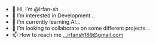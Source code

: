 - 👋 Hi, I’m @irfan-sh
- 👀 I’m interested in Development...
- 🌱 I’m currently learning AI...
- 💞️ I’m looking to collaborate on some different projects...
- 📫 How to reach me ...irfansh189@gmail.com

<!---
irfan-sh/irfan-sh is a ✨ special ✨ repository because its `README.md` (this file) appears on your GitHub profile.
You can click the Preview link to take a look at your changes.
--->
